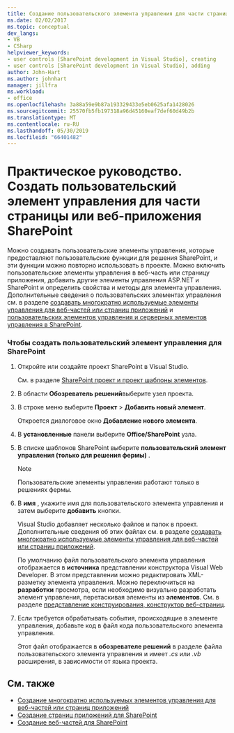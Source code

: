 ```yaml
---
title: Создание пользовательского элемента управления для части страницы или веб-приложения SharePoint
ms.date: 02/02/2017
ms.topic: conceptual
dev_langs:
- VB
- CSharp
helpviewer_keywords:
- user controls [SharePoint development in Visual Studio], creating
- user controls [SharePoint development in Visual Studio], adding
author: John-Hart
ms.author: johnhart
manager: jillfra
ms.workload:
- office
ms.openlocfilehash: 3a88a59e9b87a193329433e5eb0625afa1428026
ms.sourcegitcommit: 25570fb5fb197318a96d45160eaf7def60d49b2b
ms.translationtype: MT
ms.contentlocale: ru-RU
ms.lasthandoff: 05/30/2019
ms.locfileid: "66401482"
---
```

# <a name="how-to-create-a-user-control-for-a-sharepoint-application-page-or-web-part"></a>Практическое руководство. Создать пользовательский элемент управления для части страницы или веб-приложения SharePoint
  Можно создавать пользовательские элементы управления, которые предоставляют пользовательские функции для решения SharePoint, и эти функции можно повторно использовать в проекте. Можно включить пользовательские элементы управления в веб-часть или страницу приложения, добавить другие элементы управления ASP.NET и SharePoint и определить свойства и методы для элемента управления. Дополнительные сведения о пользовательских элементах управления см. в разделе [создавать многократно используемые элементы управления для веб-частей или страниц приложений](../sharepoint/creating-reusable-controls-for-web-parts-or-application-pages.md) и [пользовательских элементов управления и серверных элементов управления в SharePoint](https://blogs.msdn.microsoft.com/kaevans/2011/04/28/user-controls-and-server-controls-in-sharepoint/).

### <a name="to-create-a-user-control-for-sharepoint"></a>Чтобы создать пользовательский элемент управления для SharePoint

1. Откройте или создайте проект SharePoint в Visual Studio.

     См. в разделе [SharePoint проект и проект шаблоны элементов](../sharepoint/sharepoint-project-and-project-item-templates.md).

2. В области **Обозреватель решений**выберите узел проекта.

3. В строке меню выберите **Проект** > **Добавить новый элемент**.

     Откроется диалоговое окно **Добавление нового элемента**.

4. В **установленные** панели выберите **Office/SharePoint** узла.

5. В списке шаблонов SharePoint выберите **пользовательский элемент управления (только для решения фермы)** .

    > [!NOTE]
    > Пользовательские элементы управления работают только в решениях фермы.

6. В **имя** , укажите имя для пользовательского элемента управления и затем выберите **добавить** кнопки.

     Visual Studio добавляет несколько файлов и папок в проект. Дополнительные сведения об этих файлах см. в разделе [создавать многократно используемые элементы управления для веб-частей или страниц приложений](../sharepoint/creating-reusable-controls-for-web-parts-or-application-pages.md).

     По умолчанию файл пользовательского элемента управления отображается в **источника** представлении конструктора Visual Web Developer. В этом представлении можно редактировать XML-разметку элемента управления. Можно переключиться на **разработки** просмотра, если необходимо визуально разработать элемент управления, перетаскивая элементы из **элементов**. См. в разделе [представление конструирования, конструктор веб-страниц](/previous-versions/aspnet/ms178149\(v\=vs.100\)).

7. Если требуется обрабатывать события, происходящие в элементе управления, добавьте код в файл кода пользовательского элемента управления.

     Этот файл отображается в **обозревателе решений** в разделе файла пользовательского элемента управления и имеет *.cs* или *.vb* расширения, в зависимости от языка проекта.

## <a name="see-also"></a>См. также
- [Создание многократно используемых элементов управления для веб-частей или страниц приложений](../sharepoint/creating-reusable-controls-for-web-parts-or-application-pages.md)
- [Создание страниц приложений для SharePoint](../sharepoint/creating-application-pages-for-sharepoint.md)
- [Создание веб-частей для SharePoint](../sharepoint/creating-web-parts-for-sharepoint.md)
